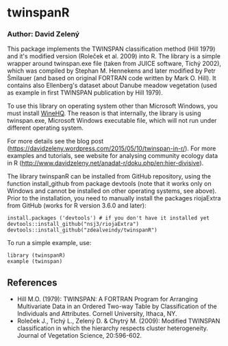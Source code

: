 # twinspanR

### Author: David Zelený

This package implements the TWINSPAN classification method (Hill 1979) and it's modified version (Roleček et al. 2009) into R. The library is a simple wrapper around twinspan.exe file (taken from JUICE software, Tichý 2002), which was compiled by Stephan M. Hennekens and later modified by Petr Šmilauer (and based on original FORTRAN code written by Mark O. Hill). It contains also Ellenberg's dataset about Danube meadow vegetation (used as example in first TWINSPAN publication by Hill 1979).

To use this library on operating system other than Microsoft Windows,
you must install [WineHQ](https://wiki.winehq.org/Download).
The reason is that internally, the library is using twinspan.exe, Microsoft Windows executable file, which will not run under different operating system.

For more details see the blog post (https://davidzeleny.wordpress.com/2015/05/10/twinspan-in-r/). For more examples and tutorials, see website for analysing community ecology data in R (http://www.davidzeleny.net/anadat-r/doku.php/en:hier-divisive).

The library twinspanR can be installed from GitHub repository, using the function install_github from package devtools (note that it works only on Windows and cannot be installed on other operating systems, see above). Prior to the installation, you need to manually install the packages riojaExtra from GitHub (works for R version 3.6.0 and later):

```{r}
install.packages ('devtools') # if you don't have it installed yet
devtools::install_github("nsj3/riojaExtra")
devtools::install_github("zdealveindy/twinspanR")
```

To run a simple example, use:
```{r}
library (twinspanR)
example (twinspan)
```

## References
* Hill M.O. (1979): TWINSPAN: A FORTRAN Program for Arranging Multivariate Data in an Ordered Two-way Table by Classification of the Individuals and Attributes. Cornell University, Ithaca, NY.
* Roleček J., Tichý L., Zelený D. & Chytrý M. (2009): Modified TWINSPAN classification in which the hierarchy respects cluster heterogeneity. Journal of Vegetation Science, 20:596-602.
